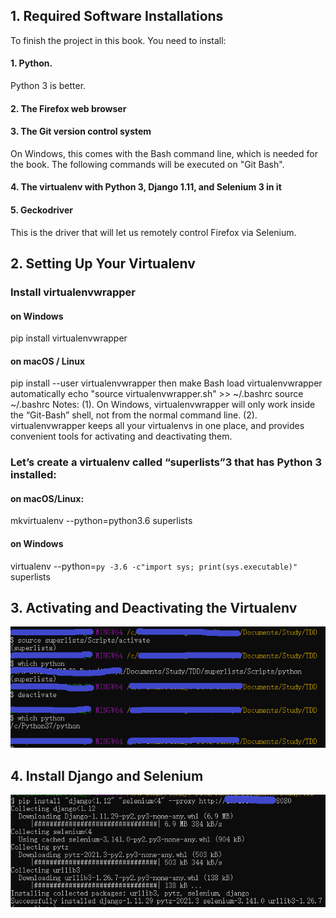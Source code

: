 ## 1. Required Software Installations
To finish the project in this book. You need to install:
#### 1.	Python. 
Python 3 is better.
#### 2.	The Firefox web browser
#### 3.	The Git version control system
On Windows, this comes with the Bash command line, which is needed for the book.
The following commands will be executed on "Git Bash".
#### 4.	The virtualenv with Python 3, Django 1.11, and Selenium 3 in it
#### 5.	Geckodriver
This is the driver that will let us remotely control Firefox via Selenium.

## 2. Setting Up Your Virtualenv
### Install virtualenvwrapper
#### on Windows
pip install virtualenvwrapper
#### on macOS / Linux
pip install --user virtualenvwrapper
then make Bash load virtualenvwrapper automatically
echo "source virtualenvwrapper.sh" >> ~/.bashrc
source ~/.bashrc
Notes: 
(1). On  Windows,  virtualenvwrapper  will  only  work  inside  the  “Git-Bash” shell, not from the normal command line.
(2). virtualenvwrapper keeps all your virtualenvs in one place, and provides convenient tools for activating and deactivating them.
### Let’s create a virtualenv called “superlists”3 that has Python 3 installed:
#### on macOS/Linux:
mkvirtualenv --python=python3.6 superlists
#### on Windows
virtualenv --python=`py -3.6 -c"import sys; print(sys.executable)"` superlists

## 3. Activating and Deactivating the Virtualenv
![image](https://github.com/xyeryay/Learning-Notes-of-TDD-with-Python/blob/main/images/activate-deactivate-virtualenv.png)

## 4. Install Django and Selenium 
![image](https://github.com/xyeryay/Learning-Notes-of-TDD-with-Python/blob/main/images/install-django-selenium.png)
